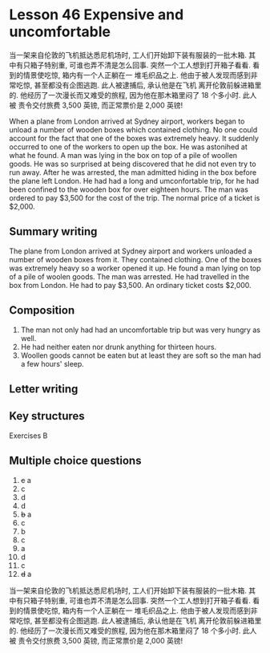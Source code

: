 # Lesson 46 Expensive and uncomfortable

当一架来自伦敦的飞机抵达悉尼机场时, 工人们开始卸下装有服装的一批木箱. 其中有只箱子特别重,
可谁也弄不清是怎么回事. 突然一个工人想到打开箱子看看. 看到的情景使吃惊, 箱内有一个人正躺在一
堆毛织品之上. 他由于被人发现而感到非常吃惊, 甚至都没有企图逃跑. 此人被逮捕后, 承认他是在飞机
离开伦敦前躲进箱里的. 他经历了一次漫长而又难受的旅程, 因为他在那木箱里闷了 18 个多小时. 此人被
责令交付旅费 3,500 英镑, 而正常票价是 2,000 英镑!

When a plane from London arrived at Sydney airport, workers began to unload a number of wooden boxes which contained clothing. No one could account for the fact that one of the boxes was extremely heavy. It suddenly occurred to one of the workers to open up the box. He was astonihed at what he found. A man was lying in the box on top of a pile of woollen goods. He was so surprised at being discovered that he did not even try to run away. After he was arrested, the man admitted hiding in the box before the plane left London. He had had a long and umconfortable trip, for he had been confined to the wooden box for over eighteen hours. The man was ordered to pay $3,500 for the cost of the trip. The normal price of a ticket is $2,000.

## Summary writing

The plane from London arrived at Sydney airport and workers unloaded a number of wooden boxes from it.
They contained clothing. One of the boxes was extremely heavy so a worker opened it up.
He found a man  lying on top of a pile of woolen goods.
The man was arrested. He had travelled in the box from London. 
He had to pay $3,500. An ordinary ticket costs $2,000.

## Composition

1. The man not only had had an uncomfortable trip but was very hungry as well.
2. He had neither eaten nor drunk anything for thirteen hours.
3. Woollen goods cannot be eaten but at least they are soft so the man had  a few hours' sleep.

## Letter writing

## Key structures

Exercises B

## Multiple choice questions

1. ~~c~~ a
2. c
3. d
4. d
5. ~~b~~ a
6. c
7. b
8. c
9. a
10. d
11. c
12. ~~d~~ a

当一架来自伦敦的飞机抵达悉尼机场时, 工人们开始卸下装有服装的一批木箱. 其中有只箱子特别重,
可谁也弄不清是怎么回事. 突然一个工人想到打开箱子看看. 看到的情景使吃惊, 箱内有一个人正躺在一
堆毛织品之上. 他由于被人发现而感到非常吃惊, 甚至都没有企图逃跑. 此人被逮捕后, 承认他是在飞机
离开伦敦前躲进箱里的. 他经历了一次漫长而又难受的旅程, 因为他在那木箱里闷了 18 个多小时. 此人被
责令交付旅费 3,500 英镑, 而正常票价是 2,000 英镑!

